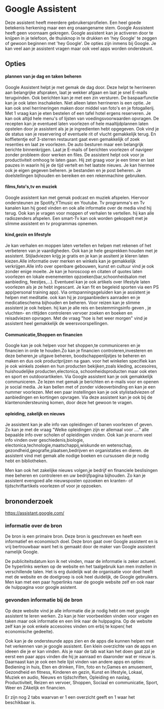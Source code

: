 # Google Assistent

Deze assistent heeft meerdere gebruikersprofielen. Een heel goede betekenis herkening maar een erg onaangename stem. Google Asssistent heeft geen voornaam gekregen.
Google assistent kan je activeren door te knijpen in je telefoon, de thuisknop in te drukken en 'hey Google' te zeggen of gewoon beginnen met 'hey Google'.
De opties zijn inmens bij Google. Je kan veel aan je assistent vragen maar ook veel apps worden ondersteunt.


## Opties

#### plannen van je dag en taken beheren

Google Assistent helpt je met gemak de dag door. Deze helpt te herrineren aan belangrijke afspraken, laat je wekker afgaan en laat je snel E-mails terugvinden. Ook berichten kan je met een zin versturen. De baspaarfunctie kan je ook laten inschakelen.
Niet alleen laten herrineren is een optie. Je kan ook snel herrineringen maken door middel van foto's en je fotogallerij.
Met 1 vraag kan je eten bestelen of een tafel hotel ergens reserveren. Je kan ook altijd hele menu's of lijsten van voedingsvoorwaarden opvragen.
De recepten kan je eventueel laten voorlezen of hele maaltijdplannen laten opstelen door je assistent als je je ingredienten hebt opgegeven.
Ook vind je de status van je reservering of eventuele rit of vlucht gemakkelijk terug.
En koffietentje eof 3-sterren restaurant gaat even gemakkelijk of zoek resenties en laat ze voorlezen.
De auto besturen maar een belangrijk berichte binnenkrijgen. Laat je E-mails of berichten voorlezen of navigeer zonder probleem door werken en files.
De assistent helpt ook voor je productiviteit omhoog te laten gaan. Hij zet graag voor je een timer en last pauzes in waarin hij je de tijd vertelt en het laatste nieuws.
Je kan hiermee ook je eigen gegeven beheren. je bestanden en je post beheren. Je doelstellingen bijhouden en bereiken en een rekenmachine gebruiken.

#### films,foto's,tv en muziek

Google assistent kan met gemak podcast en muziek afspelen. Hiervoor ondersteunen ze Spotify,YTmusic en Youtube. Tv programma's en Tv kanalen kan hij goed vinden en ook alle informatie over de media vind hij terug.
Ook kan je vragen voor moppen of verhalen te vertellen.
hij kan alle radiozenders afspelen. Een smart-Tv kan ook worden gekoppelt met je slimme assistent en tv programmas opnemen.

#### kind,gezin en lifestyle

Je kan verhalen en moppen laten vertellen en helpen met rekenen of het verbeteren van je vaardigheden. Ook kan je hele gesprekken houden met je assistent.
Stijladviezen krijg je gratis en je kan je assitent je kleren laten kiezen.Alle informatie over merken en winkels kan je gemakkelijk verkrijgen.Alle info over openbare gebouwen, kunst en cultuur vind je ook zonder enige moeite.
Je kan je horoscoop en citaten of quotes laten voorlezen en lokale evenementen opzoeken(bar,schoonheidsalon met aanbieding, feestjes,...).
Eventueel kan je ook artikels over lifestyle laten voorlezen als je ze hebt ingescant.
Je kan fit en begeleid sporten via een PS app(personal training app). Via ontspanningsgeluiden kan je assistent je helpen met meditatie. ook kan hij je zorgaanbieders aanraden en je medicatieschema bijhouden en beheren.
Voor reizen kan je slimme assistent je ook helpen. hij kan je alle reis en bestemmingsinfo geven , je vluchten- en rittijden controleren vervoer zoeken en boeken en reisadviezen opvragen.
Met de vraag "hoe is het weer morgen" vind je assistent heel gemakkelijk de weersvoorspellingen.
#### Communicatie,Shoppen en financien

Google kan je ook helpen voor het shoppen,te communiceren en je financien in orde te houden.Zo kan je financien controleren,investeren en deze beheren,je uitgave beheren, boodschappenlijstjes te beheren en maken en dus ook productprijzen na gaan.
voor het winkelen specifiek kan je ook winkels zoeken en hun producten bekijken,zoals kleding, accesoires, huishoudelijke producten,electonica, schoonheidsproducten maar ook eten en sport en outdoorartikelen.
Via Google assistent kan je ook gemakkelijk communiceren. Ze lezen met gemak je berichten en e-mails voor en openen je social media.
Je kan bellen met of zonder videoverbinding en kan je een nummer voorlezen.
Met een paar instellingen kan je ook stylistadviezen of aanbiedingen en kortingen opvragen. Via deze assistent kan je ook bij de klantenondersteuning komen, door deze het gewoon te vragen.

#### opleiding, zakelijk en nieuws

Je assistent kan je alle info van opleidingen of banen voorlezen of geven. Zo kan je met de vraag "Welke opleidingen zijn er allemaal voor ...." alle bepaalde info over scholen of opleidingen vinden.
Ook kan je enorm veel info vinden over geschiedenis,biologie, electonica,technologie,maatschappij,wiskunde en wetenschap, gezondheid,geografie,plaatsen,bedrijven en organistaties en dieren.
de assistent vind met gemak alle nodige boeken en cursussen die je nodig hebt en bibliotheken.

Men kan ook het zakelijke nieuws volgen,je bedrijf en financiele beslisingen mee beheren en controleren en uw bedrijfpagina bijhouden.
Zo kan je assistent evengoed alle nieuwsposten opzoeken en kranten- of tijdschriftartikels voorlezen of voor je opzoeken.

## brononderzoek

https://assistant.google.com/

### informatie over de bron

De bron is een primaire bron. Deze bron is geschreven en heeft een informatief en economisch doel.
Deze bron gaat over Google assistent en is vrij bertrouwbaar want het is gemaakt door de maker van Google assistent namelijk Google.

De publiciteitsdatum kon ik net vinden, maar de informatie is zeker actueel. De hyperlinks werken op de website en het taalgebruik kan men instellen in verschillende talen.
Het is erg duidelijk wat de organisatie voor doel heeft met de website en de doelgroep is ook heel duidelijk, de Google gebruikers.
Men kan met een paar hyperlinks naar de google website zelf en ook naar de hulppagina voor google asistent.

### gevonden informatie bij de bron

Op deze website vind je alle informatie die je nodig hebt om met google assistent te leren werken. Zo kan je hier voorbeelden vinden voor vragen en taken maar ook informatie en een link naar de hulppagina.
Op de website zelf kan je ook enkele accesoires vinden om erbij te kopen( het economische gedeelte).

Ook kan je de ondersteunde apps zien en de apps die kunnen helpen met het verkennen van je google assistent.
Een klein overzichte van de apps en ideeen die je er kan vinden. Als je naar de tab wat kan het doen gaat zal je eerst een paar apps vinden die hij je aanraad en daaronder wat er nieuw is. Daarnaast kan je ook een hele lijst vinden van andere apps en opties: Bediening in huis, Eten en drinken, Film, foto en tv,Games en amusement, Gezondheid en fitness, Kinderen en gezin, Kunst en lifestyle, Lokaal, Muziek en audio, Nieuws en tijdschriften, Opleiding en naslag, Productiviteit, Reizen en vervoer, Shoppen, Sociaal en communicatie, Sport, Weer en ZAkelijk en financien.

Er zijn nog 2 tabs waarvan er 1 een overzicht geeft en 1 waar het beschikbaar is.
